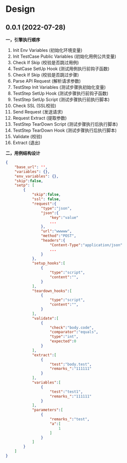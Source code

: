 # Design

## 0.0.1 (2022-07-28)

**一，引擎执行顺序**

1. Init Env Variables              (初始化环境变量)
2. Init TestCase Public Variables  (初始化用例公共变量)
3. Check If Skip <TestCase>        (校验是否跳过用例)
4. TestCase SetUp Hook             (测试用例执行前钩子函数)
5. Check If Skip <Step>            (校验是否跳过步骤)
6. Parse API Request               (解析请求参数)
7. TestStep Init Variables         (测试步骤执初始化变量)
8. TestStep SetUp Hook             (测试步骤执行前钩子函数)
9. TestStep SetUp Script           (测试步骤执行前执行脚本)
10. Check SSL                      (SSL校验)
11. Send Request                   (发送请求)
12. Request Extract                (提取参数)
13. TestStep TearDown Script       (测试步骤执行后执行脚本)
14. TestStep TearDown Hook         (测试步骤执行后执行脚本)
15. Validate                       (校验)
16. Extract                        (退出)

**二，用例结构设计**

```json 
{
    "base_url": '',
    "variables": {},
    "env_variables": {},
    "skip":false,
    "setp": [
        {
            "skip":false,
            "ssl": false,
            "request":{
                "type":"json",
                "json":{
                    "key":"value"
                    ...
                },
                "url":"wwwww",
                "method":"POST",
                "headers":{
                    "Content-Type":"application/json"
                    ...
                }
            },
            "setup_hooks":[
                {
                    "type":"script",
                    "content":"",
                }
            ],
            "teardown_hooks":[
                {
                    "type":"script",
                    "content":"",
                }
            ],
            "validate":[
                {
                    "check":"body.code",
                    "comparator":"equals",
                    "type":"int",
                    "expected":0
                }
            ],
            "extract":[
                {
                    "test":"body.test",
                    "remarks_":"111111"
                }
            ],
            "variables":[
                {
                    "test":"test1",
                    "remarks_":"111111"
                }
            ],
            "parameters":[
                {
                    "remarks_":"test",
                    "a":[
                        1
                    ]
                }
            ]
        }
    ]
}


```


